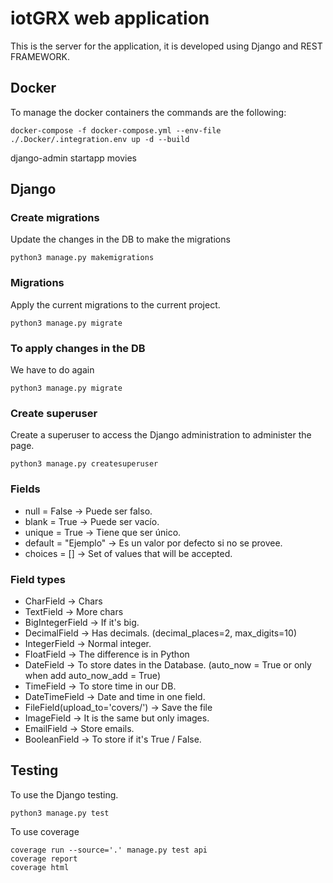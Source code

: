 # iotGRX web application

This is the server for the application, it is developed using Django and REST FRAMEWORK.

## Docker

To manage the docker containers the commands are the following:

    docker-compose -f docker-compose.yml --env-file ./.Docker/.integration.env up -d --build

django-admin startapp movies

## Django

### Create migrations

Update the changes in the DB to make the migrations

    python3 manage.py makemigrations

### Migrations

Apply the current migrations to the current project.

    python3 manage.py migrate

### To apply changes in the DB

We have to do again

    python3 manage.py migrate

### Create superuser

Create a superuser to access the Django administration to administer the page.

    python3 manage.py createsuperuser

### Fields

- null = False -> Puede ser falso.
- blank = True -> Puede ser vacío.
- unique = True -> Tiene que ser único.
- default = "Ejemplo" -> Es un valor por defecto si no se provee.
- choices = [] -> Set of values that will be accepted.

### Field types

- CharField -> Chars
- TextField -> More chars
- BigIntegerField -> If it's big.
- DecimalField -> Has decimals. (decimal_places=2, max_digits=10)
- IntegerField -> Normal integer.
- FloatField -> The difference is in Python
- DateField -> To store dates in the Database. (auto_now = True or only when add auto_now_add = True)
- TimeField -> To store time in our DB.
- DateTimeField -> Date and time in one field.
- FileField(upload_to='covers/') -> Save the file
- ImageField -> It is the same but only images.
- EmailField -> Store emails.
- BooleanField -> To store if it's True / False.

## Testing

To use the Django testing.

    python3 manage.py test

To use coverage

    coverage run --source='.' manage.py test api
    coverage report
    coverage html